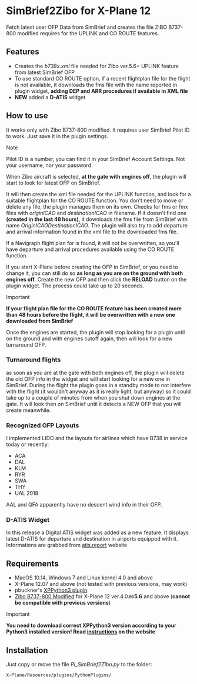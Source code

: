 # SimBrief2Zibo for X-Plane 12
Fetch latest user OFP Data from SimBrief and creates the file ZIBO B737-800 modified requires for the UPLINK and CO ROUTE features.

## Features
- Creates the _b738x.xml_ file needed for Zibo ver.5.6+ UPLINK feature from latest SimBrief OFP
- To use standard CO ROUTE option, if a recent flightplan file for the flight is not available, it downloads the fms file with the name reported in plugin widget, **adding DEP and ARR procedures if available in XML file**
- **NEW** added a **D-ATIS** widget

## How to use
It works only with Zibo B737-800 modified. It requires user SimBrief Pilot ID to work. Just save it in the plugin settings.
> [!NOTE]
> Pilot ID is a number, you can find it in your SimBrief Account Settings.
> Not your username, nor your password

When Zibo aircraft is selected, **at the gate with engines off**, the plugin will start to look for latest OFP on SimBrief.

It will then create the xml file needed for the UPLINK function, and look for a suitable flightplan for the CO ROUTE function. 
You don't need to move or delete any file, the plugin manages them on its own.
Checks for fms or fmx files with _originICAO_ and _destinationICAO_ in filename. If it doesn't find one **(created in the last 48 hours)**, it downloads the fms file from SimBrief with name _OriginICAODestinationICAO_.
The plugin will also try to add departure and arrival information found in the xml file to the downloaded fms file.

If a Navigraph flight plan for is found, it will not be overwritten, so you'll have departure and arrival procedures available using the CO ROUTE function.

If you start X-Plane before creating the OFP in SimBrief, or you need to change it, you can still do so **as long as you are on the ground with both engines off**. Create the new OFP and then click the **RELOAD** button on the plugin widget. The process could take up to 20 seconds.

> [!IMPORTANT]
> **If your flight plan file for the CO ROUTE feature has been created more than 48 hours before the flight, it will be overwritten with a new one downloaded from SimBrief**

Once the engines are started, the plugin will stop looking for a plugin until on the ground and with engines cutoff again, then will look for a new turnaround OFP.

### Turnaround flights
as soon as you are at the gate with both engines off, the plugin will delete the old OFP info in the widget and will start looking for a new one in SimBrief.
During the flight the plugin goes in a standby mode to not interfere with the flight (it wouldn't anyway as it is really light, but anyway) so it could take up to a couple of minutes from when you shut down engines at the gate. It will look then on SimBrief until it detects a NEW OFP that you will create meanwhile.

### Recognized OFP Layouts
I implemented LIDO and the layouts for airlines which have B738 in service today or recently:
- ACA
- DAL
- KLM
- RYR
- SWA
- THY
- UAL 2018

AAL and QFA apparently have no descent wind info in their OFP.

### D-ATIS Widget
In this release a Digital ATIS widget was added as a new feature.
It displays latest D-ATIS for departure and destination in airports equipped with it.
Informations are grabbed from [atis.report](https://atis.report) website

## Requirements
- MacOS 10.14, Windows 7 and Linux kernel 4.0 and above
- X-Plane 12.07 and above (not tested with previous versions, may work)
- pbuckner's [XPPython3 plugin](https://xppython3.readthedocs.io/en/latest/index.html)
- [Zibo B737-800 Modified](https://forums.x-plane.org/index.php?/forums/forum/384-zibo-b738-800-modified/) for X-Plane 12 ver.4.0.**rc5.6** and above (**cannot be compatible with previous versions**)

> [!IMPORTANT]
> **You need to download correct XPPython3 version according to your Python3 installed version!
Read [instructions](https://xppython3.readthedocs.io/en/latest/usage/installation_plugin.html) on the website**

## Installation
Just copy or move the file _PI_SimBrief2Zibo.py_ to the folder:

    X-Plane/Resources/plugins/PythonPlugins/
